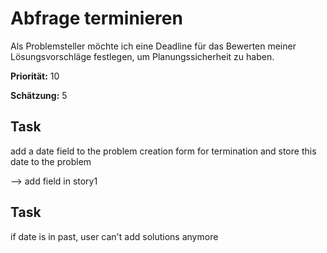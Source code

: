 # Abfrage terminieren


Als Problemsteller möchte ich eine Deadline für das Bewerten meiner Lösungsvorschläge festlegen, 
um Planungssicherheit zu haben.

**Priorität:** 10

**Schätzung:** 5


## Task 

add a date field to the problem creation form for termination and store this date to the problem

--> add field in story1

## Task 

if date is in past, user can't add solutions anymore

